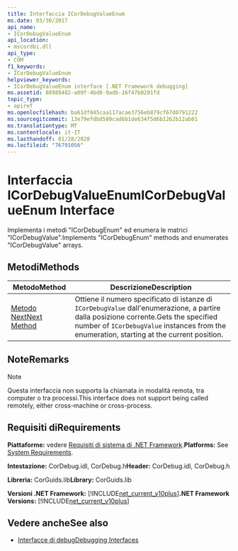 ```yaml
---
title: Interfaccia ICorDebugValueEnum
ms.date: 03/30/2017
api_name:
- ICorDebugValueEnum
api_location:
- mscordbi.dll
api_type:
- COM
f1_keywords:
- ICorDebugValueEnum
helpviewer_keywords:
- ICorDebugValueEnum interface [.NET Framework debugging]
ms.assetid: 88989482-a09f-4bd0-9adb-16f47b0291fd
topic_type:
- apiref
ms.openlocfilehash: ba61df045caa117acae3756eb879cf67d0791222
ms.sourcegitcommit: 13e79efdbd589cad6b1de634f5d6b1262b12ab01
ms.translationtype: MT
ms.contentlocale: it-IT
ms.lasthandoff: 01/28/2020
ms.locfileid: "76791056"
---
```

# <a name="icordebugvalueenum-interface"></a><span data-ttu-id="a8823-102">Interfaccia ICorDebugValueEnum</span><span class="sxs-lookup"><span data-stu-id="a8823-102">ICorDebugValueEnum Interface</span></span>
<span data-ttu-id="a8823-103">Implementa i metodi "ICorDebugEnum" ed enumera le matrici "ICorDebugValue".</span><span class="sxs-lookup"><span data-stu-id="a8823-103">Implements "ICorDebugEnum" methods and enumerates "ICorDebugValue" arrays.</span></span>  
  
## <a name="methods"></a><span data-ttu-id="a8823-104">Metodi</span><span class="sxs-lookup"><span data-stu-id="a8823-104">Methods</span></span>  
  
|<span data-ttu-id="a8823-105">Metodo</span><span class="sxs-lookup"><span data-stu-id="a8823-105">Method</span></span>|<span data-ttu-id="a8823-106">Descrizione</span><span class="sxs-lookup"><span data-stu-id="a8823-106">Description</span></span>|  
|------------|-----------------|  
|[<span data-ttu-id="a8823-107">Metodo Next</span><span class="sxs-lookup"><span data-stu-id="a8823-107">Next Method</span></span>](icordebugvalueenum-next-method.md)|<span data-ttu-id="a8823-108">Ottiene il numero specificato di istanze di `ICorDebugValue` dall'enumerazione, a partire dalla posizione corrente.</span><span class="sxs-lookup"><span data-stu-id="a8823-108">Gets the specified number of `ICorDebugValue` instances from the enumeration, starting at the current position.</span></span>|  
  
## <a name="remarks"></a><span data-ttu-id="a8823-109">Note</span><span class="sxs-lookup"><span data-stu-id="a8823-109">Remarks</span></span>  
  
> [!NOTE]
> <span data-ttu-id="a8823-110">Questa interfaccia non supporta la chiamata in modalità remota, tra computer o tra processi.</span><span class="sxs-lookup"><span data-stu-id="a8823-110">This interface does not support being called remotely, either cross-machine or cross-process.</span></span>  
  
## <a name="requirements"></a><span data-ttu-id="a8823-111">Requisiti di</span><span class="sxs-lookup"><span data-stu-id="a8823-111">Requirements</span></span>  
 <span data-ttu-id="a8823-112">**Piattaforme:** vedere [Requisiti di sistema di .NET Framework](../../../../docs/framework/get-started/system-requirements.md).</span><span class="sxs-lookup"><span data-stu-id="a8823-112">**Platforms:** See [System Requirements](../../../../docs/framework/get-started/system-requirements.md).</span></span>  
  
 <span data-ttu-id="a8823-113">**Intestazione:** CorDebug.idl, CorDebug.h</span><span class="sxs-lookup"><span data-stu-id="a8823-113">**Header:** CorDebug.idl, CorDebug.h</span></span>  
  
 <span data-ttu-id="a8823-114">**Libreria:** CorGuids.lib</span><span class="sxs-lookup"><span data-stu-id="a8823-114">**Library:** CorGuids.lib</span></span>  
  
 <span data-ttu-id="a8823-115">**Versioni .NET Framework:** [!INCLUDE[net_current_v10plus](../../../../includes/net-current-v10plus-md.md)]</span><span class="sxs-lookup"><span data-stu-id="a8823-115">**.NET Framework Versions:** [!INCLUDE[net_current_v10plus](../../../../includes/net-current-v10plus-md.md)]</span></span>  
  
## <a name="see-also"></a><span data-ttu-id="a8823-116">Vedere anche</span><span class="sxs-lookup"><span data-stu-id="a8823-116">See also</span></span>

- [<span data-ttu-id="a8823-117">Interfacce di debug</span><span class="sxs-lookup"><span data-stu-id="a8823-117">Debugging Interfaces</span></span>](debugging-interfaces.md)
